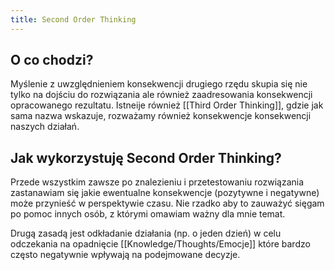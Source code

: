 ```yaml
---
title: Second Order Thinking
---
```


## O co chodzi?
Myślenie z uwzględnieniem konsekwencji drugiego rzędu skupia się nie tylko na dojściu do rozwiązania ale również zaadresowania konsekwencji opracowanego rezultatu. Istneije również [[Third Order Thinking]], gdzie jak sama nazwa wskazuje, rozważamy również konsekwencje konsekwencji naszych działań.

## Jak wykorzystuję Second Order Thinking?
Przede wszystkim zawsze po znalezieniu i przetestowaniu rozwiązania zastanawiam się jakie ewentualne konsekwencje (pozytywne i negatywne) może przynieść w perspektywie czasu. Nie rzadko aby to zauważyć sięgam po pomoc innych osób, z którymi omawiam ważny dla mnie temat. 

Drugą zasadą jest odkładanie działania (np. o jeden dzień) w celu odczekania na opadnięcie [[Knowledge/Thoughts/Emocje]] które bardzo często negatywnie wpływają na podejmowane decyzje.
